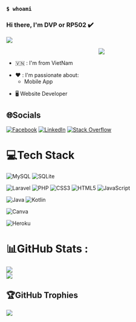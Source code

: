 ### `$ whoami`

### Hi there, I'm DVP or RP502 ✔️


<img src="https://user-images.githubusercontent.com/73097560/115834477-dbab4500-a447-11eb-908a-139a6edaec5c.gif">

<p align="center" color="#36BCF7FF"><img src="https://readme-typing-svg.herokuapp.com?lines=I'm+a+Mobile+Application+Developer;I'm+a+Full+Stack+Developer"></p>

- 🇻🇳 : I'm from VietNam
<!-- - 👀 : Here is <a href="https://www.ltp110.tk">my personal website</a>
- ✍️ : There is <a href="https://www.crf-blogger.gq">my blog and articles</a> -->
- ❤️ : I'm passionate about:
  -  Mobile App
<!--   - 🪐 Operating Systems (Windows & Linux) -->
  - 🖥️ Website Developer

## 🌐Socials
 [![Facebook](https://img.shields.io/badge/Facebook-%231877F2.svg?logo=Facebook&logoColor=white)](https://facebook.com/https://www.facebook.com/PhuongDinh02) [![LinkedIn](https://img.shields.io/badge/LinkedIn-%230077B5.svg?logo=linkedin&logoColor=white)](https://linkedin.com/in/https://www.linkedin.com/in/%C4%91inh-vi%E1%BB%87t-ph%C6%B0%C6%A1ng-9a1923265/) [![Stack Overflow](https://img.shields.io/badge/-Stackoverflow-FE7A16?logo=stack-overflow&logoColor=white)](https://stackoverflow.com/users/user21191442) 

# 💻Tech Stack
![MySQL](https://img.shields.io/badge/mysql-%2300f.svg?style=for-the-badge&logo=mysql&logoColor=white) ![SQLite](https://img.shields.io/badge/sqlite-%2307405e.svg?style=for-the-badge&logo=sqlite&logoColor=white)<br>

![Laravel](https://img.shields.io/badge/laravel-%23FF2D20.svg?style=for-the-badge&logo=laravel&logoColor=white)
![PHP](https://img.shields.io/badge/php-%23777BB4.svg?style=for-the-badge&logo=php&logoColor=white)
![CSS3](https://img.shields.io/badge/css3-%231572B6.svg?style=for-the-badge&logo=css3&logoColor=white)
![HTML5](https://img.shields.io/badge/html5-%23E34F26.svg?style=for-the-badge&logo=html5&logoColor=white)
![JavaScript](https://img.shields.io/badge/javascript-%23323330.svg?style=for-the-badge&logo=javascript&logoColor=%23F7DF1E)<br>

![Java](https://img.shields.io/badge/java-%23ED8B00.svg?style=for-the-badge&logo=java&logoColor=white) 
![Kotlin](https://img.shields.io/badge/kotlin-%230095D5.svg?style=for-the-badge&logo=kotlin&logoColor=white) <br>

![Canva](https://img.shields.io/badge/Canva-%2300C4CC.svg?style=for-the-badge&logo=Canva&logoColor=white) <br>

![Heroku](https://img.shields.io/badge/heroku-%23430098.svg?style=for-the-badge&logo=heroku&logoColor=white)
# 📊GitHub Stats :
![](https://github-readme-stats.vercel.app/api?username=RP502&theme=chartreuse-dark&hide_border=true&include_all_commits=true&count_private=true)<br/>
![](https://github-readme-streak-stats.herokuapp.com/?user=RP502&theme=chartreuse-dark&hide_border=true)


## 🏆GitHub Trophies
![](https://github-trophies.vercel.app/?username=RP502&theme=matrix&no-frame=false&no-bg=false&margin-w=4)



